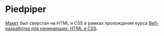 # Piedpiper

[Макет](https://www.figma.com/file/BL7wdCOSIxYFu1uxctuVzg/%D0%94%D0%BE%D0%BC%D0%B0%D1%88%D0%BD%D0%B5%D0%B5-%D0%B7%D0%B0%D0%B4%D0%B0%D0%BD%D0%B8%D0%B5-Pied-Piper?type=design&node-id=0-1&t=1seae8Ci0pfkp76i-0) был сверстан на HTML и CSS в рамках прохождения курса [Веб-разработка для начинающих: HTML и CSS](https://stepik.org/lesson/192179/step/1?unit=166682).
